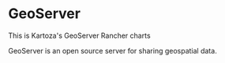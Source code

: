 # GeoServer

This is Kartoza's GeoServer Rancher charts

GeoServer is an open source server for sharing geospatial data.

